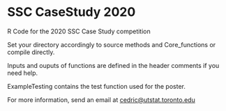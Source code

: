 # SSC CaseStudy 2020

R Code for the 2020 SSC Case Study competition

Set your directory accordingly to source methods and Core_functions or compile directly.

Inputs and ouputs of functions are defined in the header comments if you need help.

ExampleTesting contains the test function used for the poster.

For more information, send an email at cedric@utstat.toronto.edu

